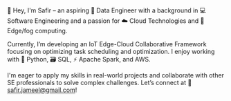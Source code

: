 👋 Hey, I'm Safir – an aspiring 🔧 Data Engineer with a background in 💻 Software Engineering and a passion for ☁️ Cloud Technologies and 🔄 Edge/fog computing.

Currently, I’m developing an IoT Edge-Cloud Collaborative Framework focusing on optimizing task scheduling and optimization. I enjoy working with 🐍 Python, 🗃️ SQL, ⚡ Apache Spark, and AWS.

I'm eager to apply my skills in real-world projects and collaborate with other SE professionals to solve complex challenges. Let’s connect at 📩 safir.jameel@gmail.com!
